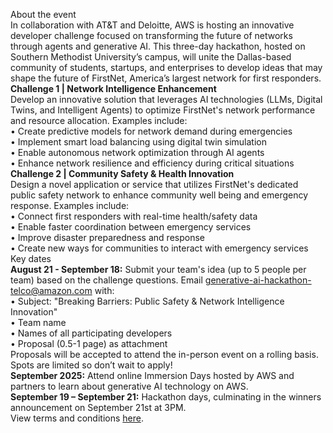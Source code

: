 About the event  
In collaboration with AT\&T and Deloitte, AWS is hosting an innovative developer challenge focused on transforming the future of networks through agents and generative AI. This three-day hackathon, hosted on Southern Methodist University’s campus, will unite the Dallas-based community of students, startups, and enterprises to develop ideas that may shape the future of FirstNet, America’s largest network for first responders.  
**Challenge 1 | Network Intelligence Enhancement**  
Develop an innovative solution that leverages AI technologies (LLMs, Digital Twins, and Intelligent Agents) to optimize FirstNet's network performance and resource allocation. Examples include:  
• Create predictive models for network demand during emergencies  
• Implement smart load balancing using digital twin simulation  
• Enable autonomous network optimization through AI agents  
• Enhance network resilience and efficiency during critical situations  
**Challenge 2 | Community Safety & Health Innovation**  
Design a novel application or service that utilizes FirstNet's dedicated public safety network to enhance community well being and emergency response. Examples include:  
• Connect first responders with real-time health/safety data  
• Enable faster coordination between emergency services  
• Improve disaster preparedness and response  
• Create new ways for communities to interact with emergency services  
Key dates  
**August 21 \- September 18:** Submit your team's idea (up to 5 people per team) based on the challenge questions. Email generative-ai-hackathon-telco@amazon.com with:  
• Subject: "Breaking Barriers: Public Safety & Network Intelligence Innovation"  
• Team name  
• Names of all participating developers  
• Proposal (0.5-1 page) as attachment  
Proposals will be accepted to attend the in-person event on a rolling basis. Spots are limited so don’t wait to apply\!  
**September 2025:** Attend online Immersion Days hosted by AWS and partners to learn about generative AI technology on AWS.  
**September 19 – September 21:** Hackathon days, culminating in the winners announcement on September 21st at 3PM.  
View terms and conditions [here](https://pages.awscloud.com/rs/112-TZM-766/images/BreakingBarriersSMU%20%281%29.docx?version=1).  
